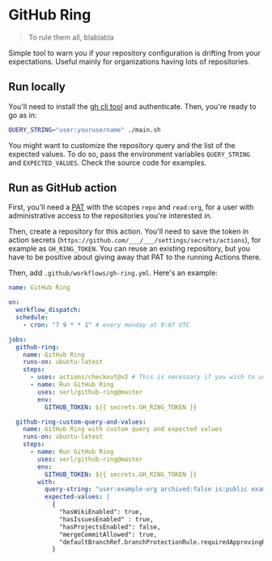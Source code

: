 # GitHub Ring

> To rule them all, blablabla

Simple tool to warn you if your repository configuration is drifting from your expectations.
Useful mainly for organizations having lots of repositories.

## Run locally

You'll need to install the [gh cli tool](https://cli.github.com/) and authenticate.
Then, you're ready to go as in:

```bash
QUERY_STRING="user:yourusername" ./main.sh
```

You might want to customize the repository query and the list of the expected values.
To do so, pass the environment variables `QUERY_STRING` and `EXPECTED_VALUES`.
Check the source code for examples.

## Run as GitHub action

First, you'll need a [PAT](https://github.com/settings/tokens) with the scopes `repo` and `read:org`, for a user with administrative access to the repositories you're interested in.

Then, create a repository for this action.
You'll need to save the token in action secrets (`https://github.com/___/___/settings/secrets/actions`), for example as `GH_RING_TOKEN`.
You can reuse an existing repository, but you have to be positive about giving away that PAT to the running Actions there.

Then, add `.github/workflows/gh-ring.yml`. Here's an example:

```yaml
name: GitHub Ring

on:
  workflow_dispatch:
  schedule:
    - cron: "7 9 * * 1" # every monday at 9:07 UTC

jobs:
  github-ring:
    name: GitHub Ring
    runs-on: ubuntu-latest
    steps:
      - uses: actions/checkout@v2 # This is necessary if you wish to user the {owner} placeholder is the query string (the default)
      - name: Run GitHub Ring
        uses: serl/github-ring@master
        env:
          GITHUB_TOKEN: ${{ secrets.GH_RING_TOKEN }}

  github-ring-custom-query-and-values:
    name: GitHub Ring with custom query and expected values
    runs-on: ubuntu-latest
    steps:
      - name: Run GitHub Ring
        uses: serl/github-ring@master
        env:
          GITHUB_TOKEN: ${{ secrets.GH_RING_TOKEN }}
        with:
          query-string: "user:example-org archived:false is:public example-repo"
          expected-values: |
            {
              "hasWikiEnabled": true,
              "hasIssuesEnabled" : true,
              "hasProjectsEnabled": false,
              "mergeCommitAllowed": true,
              "defaultBranchRef.branchProtectionRule.requiredApprovingReviewCount": 3,
            }

```
